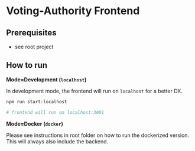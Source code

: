 # Voting-Authority Frontend

## Prerequisites

- see root project

## How to run

**Mode=Development (`localhost`)**

In development mode, the frontend will run on `localhost` for a better DX.

```bash
npm run start:localhost

# frontend will run on localhost:3001
```

**Mode=Docker (`docker`)**

Please see instructions in root folder on how to run the dockerized version. This will always also include the backend.
